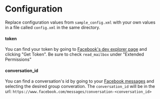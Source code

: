 # Configuration
Replace configuration values from `sample_config.xml` with your own values in a file called `config.xml` in the same directory.

#### token
You can find your token by going to [Facebook's dev explorer page](https://developers.facebook.com/tools/explorer/?method=GET&path=me%3Ffields%3Did%2Cname&version=v2.0) and clicking "Get Token".  Be sure to check `read_mailbox` under "Extended Permissions"

#### conversation_id
You can find a conversation's id by going to your [Facebook messages](https://www.facebook.com/messages/) and selecting the desired group converation.
The `conversation_id` will be in the url: `https://www.facebook.com/messages/conversation-<conversation_id>`